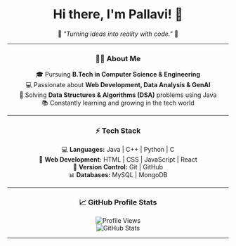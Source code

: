 <div align="center">

# Hi there, I'm **Pallavi**! 👋  

🌟 _"Turning ideas into reality with code."_ 🌟  

---

### 👩‍🎓 **About Me**  
🎓 Pursuing **B.Tech in Computer Science & Engineering**  
💻 Passionate about **Web Development, Data Analysis & GenAI**  
🧩 Solving **Data Structures & Algorithms (DSA)** problems using Java  
📚 Constantly learning and growing in the tech world  

---

### ⚡ **Tech Stack**  
💻 **Languages:** Java | C++ | Python | C  
🔧 **Web Development:** HTML | CSS | JavaScript | React  
📂 **Version Control:** Git | GitHub  
📊 **Databases:** MySQL | MongoDB  

---

### 📈 **GitHub Profile Stats**  
![Profile Views](https://komarev.com/ghpvc/?username=PallaviSatya&color=blue)  
![GitHub Stats](https://github-readme-stats.vercel.app/api?username=PallaviSatya&show_icons=true&theme=radical)  

---

</div>

